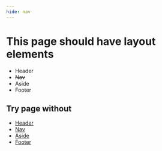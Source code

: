 ```yaml
---
hide: nav
---
```

# This page should have layout elements

* Header
* ~~Nav~~ 
* Aside
* Footer 

## Try page without
* [Header](test-header-suppressed.html)
* [Nav](test-nav-suppressed.html)
* [Aside](test-aside-suppressed.html)
* [Footer](test-footer-suppressed.html)
 


